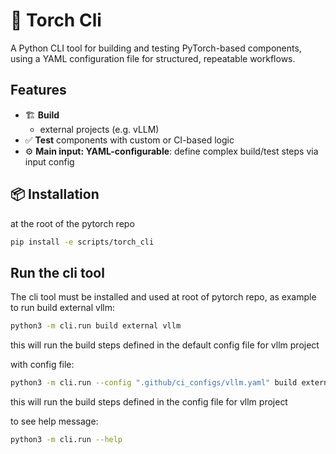 # 🔧 Torch Cli
A  Python CLI tool for building and testing PyTorch-based components, using a YAML configuration file for structured, repeatable workflows.

## Features
- 🏗️ **Build**
    - external projects (e.g. vLLM)
- ✅ **Test** components with custom or CI-based logic
- ⚙️ **Main input: YAML-configurable**: define complex build/test steps via input config

## 📦 Installation
at the root of the pytorch repo
```bash
pip install -e scripts/torch_cli
```

## Run the cli tool
The cli tool must be installed and used at root of pytorch repo, as example to run build external vllm:
```bash
python3 -m cli.run build external vllm
```
this will run the build steps defined in the default config file for vllm project

with config file:
```bash
python3 -m cli.run --config ".github/ci_configs/vllm.yaml" build external vllm
```
this will run the build steps defined in the config file for vllm project

to see help message:
```bash
python3 -m cli.run --help
```
